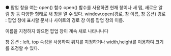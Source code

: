 ● 팝업 창을 여는 open() 함수
open() 함수를 사용하면 현재 창이나 새 탭, 새로운 알림 창 등 다양한 형태로 새 창을 열 수 있다.
window.open(경로, 창 이름, 창 옵션)
경로 : 팝업 창에 표시할 문서나 사이트의 경로
창 이름  팝업 창의 이름. <p color=red>이름을 지정하지 않으면 팝업 창이 계속 새로 나타나나다</p>
창 옵션 : left, top 속성을 사용하여 위치를 지정하거나 width,height를 이용하여 크기를 조정할 수 있다.